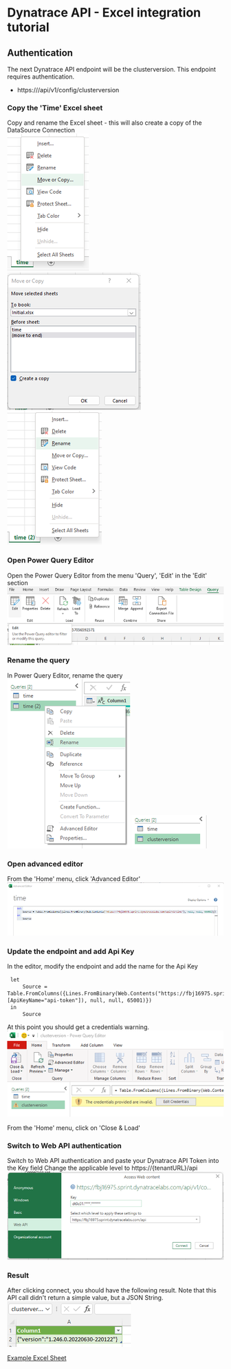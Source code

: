 # Dynatrace API - Excel integration tutorial

## Authentication

The next Dynatrace API endpoint will be the clusterversion. This endpoint requires authentication.
- https://<tenantURL>/api/v1/config/clusterversion

### Copy the 'Time' Excel sheet

Copy and rename the Excel sheet - this will also create a copy of the DataSource Connection  
![image](CopySheet.png)
![image](CopySheet2.png)
![image](RenameSheet.png)

### Open Power Query Editor 

Open the Power Query Editor from the menu 'Query', 'Edit' in the 'Edit' section  
![image](EditQuery.png)

### Rename the query

In Power Query Editor, rename the query  
![image](RenameQuery.png)
![image](RenameQuery2.png)

### Open advanced editor

From the 'Home' menu, click 'Advanced Editor'  
![image](AdvancedEditor.png)

### Update the endpoint and add Api Key

In the editor, modify the endpoint and add the name for the Api Key

     let
         Source = Table.FromColumns({Lines.FromBinary(Web.Contents("https://fbj16975.sprint.dynatracelabs.com/api/v1/config/clusterversion",[ApiKeyName="api-token"]), null, null, 65001)})
     in
         Source

At this point you should get a credentials warning.  
![image](Credentials.png)

From the 'Home' menu, click on 'Close & Load'

### Switch to Web API authentication

Switch to Web API authentication and paste your Dynatrace API Token into the Key field
Change the applicable level to https://{tenantURL}/api
![image](WebApiAccess.png)

### Result

After clicking connect, you should have the following result. Note that this API call didn't return a simple value, but a JSON String.  
![image](Result.png)

[Example Excel Sheet](Authentication.xlsx)
